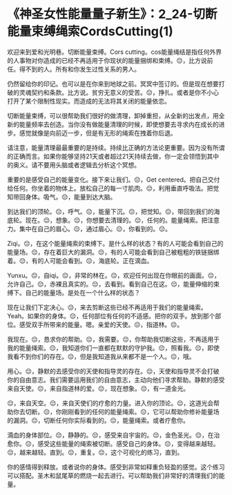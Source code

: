 # 《神圣女性能量量子新生》：2_24-切断能量束缚绳索CordsCutting(1)

欢迎来到爱和光明巷。切断能量束缚。Cors cutting。cos能量绳结是指任何外界的人事物对你造成的已经不再适用于你现状的能量捆绑和束缚。😔，比方说前任。得不到的人。所有和你发生过性关系的男人。

仍然留给你的印记。也可以是在你来到地球之前。冥冥中签订的。但是现在想要打破的灵魂契约和条款。比方说。贫穷无意义的受苦。😔，挣扎。或者是你不小心打开了某个限制性现实。而造成的无法将其关闭的能量依恋。

切断能量束缚，可以很帮助我们很好的做清理，卸掉重担，从全新的出发点，用全新的能量频率去创造。当你没有做能量清理的时候，即使想要去寻求内在成长的进步。感觉就像是向前迈一步，但是有无形的绳索在拽着你后退。

请注意，能量清理最最重要的是持续。持续比正确的方法论更重要。因为没有所谓的正确而言。如果你能够坚持21天或者超过21天持续去做，你一定会领悟到其中的奥义。请不要用头脑或者逻辑去分析这个冥想。

重要的是感受自己的能量变化。接下来让我们。😔，Get centered。把自己交付给任何。你坐着的物体上。放松自己的每一寸肌肉。😔，利用垂直呼吸法。把觉知带回身体。吸气。😔，能量到达大脑。

到达我们的顶轮。😔，呼气。😔，能量下沉。😔，把觉知。😔，带回到我们的海底轮。现在。😔，想象。😔，你想要去清理的。😔，任何的。能量绳索。把注意力。集中在自己的眉心。😔，通过眉心。😔，你看到的。😔。

Ziqi。😔，在这个能量绳索的束缚下。是什么样的状态？有的人可能会看到自己的能量场。😔，存在着巨大的漏洞。😔，有的人可能会看到自己被粗粗的铁链捆绑着。😔，有的人可能会看到。😔，海底轮。正在滴血。

Yunxu。😔，自iqi。😔，非常的林在。😔，欢迎任何出现在你眼前的画面。😔，允许自己。😔，赤裸且真实的。😔，去看到。看到自己在这。😔，能量伸缩的束缚下。自己的能量场。是处在一个什么样的状态？

现在让我们下定决心。😔，来去剪断这些已经不再适用于我们的能量绳索。Yeah。如果你的身体。😔，任何部位有任何的不适感。把你的双手。放到那个部位。感受双手所带来的能量。嗯。亲爱的天使。😔，指道林。😔。

我现在。😔，恳求你的帮助。😔，我需要。😔，你帮助我切断这些，不再适用于我的能量绳索。😔，我知道你们一直都在默默的守护我。😔，照看我。😔，即使我看不到你们的存在。😔，但是我知道我从来都不是一个人。😔，哦。

用心。😔，静默的去感受你的天使和指导灵的存在。😔，天使和指导灵不会打破你的自由意志。我们需要运用我们的自由意志，主动向他们寻求帮助。静默的感受来自天使。😔，来自指道林的爱。😔，现在想象。😔，有一道金光。

😔，来自天空。😔，来自天使们的疗愈的力量。进入你的顶论。😔，这道光会帮助你去切断。😔，你刚刚看到的任何的能量绳索。😔，它可以帮助你修补能量场的漏洞。😔，切断任何你实际看到的。😔，能量绳索。或者疗愈你。

滴血的身体部位。😔，静静的。😔，感受来自宇宙的。😔，金色圣光。😔，在治愈你。😔，感受这些能量的绳索被切断。感受自己的身体。😔，变得越来越轻。😔，越来越轻。直到。😔，重复。😔，这个可视化的练习，直到。

你的感情得到释放。或者说你的身体。感受到非常如释重负轻盈的感觉。这个练习可以搭配。圣木和鼠尾草的燃烧一起去进行。可以帮助我们非常好的清理我们的能量。

